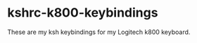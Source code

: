 kshrc-k800-keybindings
======================

These are my ksh keybindings for my Logitech k800 keyboard.
